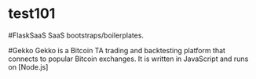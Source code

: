 # test101


#FlaskSaaS
SaaS bootstraps/boilerplates.

#Gekko
	Gekko is a Bitcoin TA trading and backtesting platform that connects to popular Bitcoin exchanges. It is written in JavaScript and runs on [Node.js]


